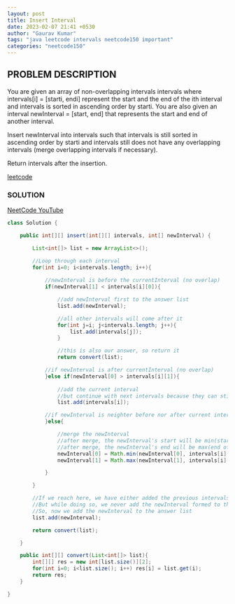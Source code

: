 ```yaml
---
layout: post
title: Insert Interval
date: 2023-02-07 21:41 +0530
author: "Gaurav Kumar"
tags: "java leetcode intervals neetcode150 important"
categories: "neetcode150"
---
```


## PROBLEM DESCRIPTION

You are given an array of non-overlapping intervals intervals where intervals[i] = [starti, endi] represent the start and the end of the ith interval and intervals is sorted in ascending order by starti. You are also given an interval newInterval = [start, end] that represents the start and end of another interval.

Insert newInterval into intervals such that intervals is still sorted in ascending order by starti and intervals still does not have any overlapping intervals (merge overlapping intervals if necessary).

Return intervals after the insertion.

[leetcode](https://leetcode.com/problems/insert-interval/description/)

### SOLUTION

[NeetCode YouTube](https://www.youtube.com/watch?v=A8NUOmlwOlM)

```java
class Solution {

    public int[][] insert(int[][] intervals, int[] newInterval) {

        List<int[]> list = new ArrayList<>();

        //Loop through each interval
        for(int i=0; i<intervals.length; i++){
            
            //newInterval is before the currentInterval (no overlap)
            if(newInterval[1] < intervals[i][0]){

                //add newInterval first to the answer list
                list.add(newInterval);

                //all other intervals will come after it
                for(int j=i; j<intervals.length; j++){
                    list.add(intervals[j]);
                }

                //this is also our answer, so return it
                return convert(list);

            //if newInterval is after currentInterval (no overlap)
            }else if(newInterval[0] > intervals[i][1]){
                
                //add the current interval
                //but continue with next intervals because they can still have overlap
                list.add(intervals[i]);

            //if newInterval is neighter before nor after current interval, it must be overlapping
            }else{

                //merge the newInterval
                //after merge, the newInterval's start will be min(start of newInterval, start of currentInterval)
                //after merge, the newInterval's end will be max(end of newInterval, end of currentInterval)
                newInterval[0] = Math.min(newInterval[0], intervals[i][0]);
                newInterval[1] = Math.max(newInterval[1], intervals[i][1]);

            }

        }

        //If we reach here, we have either added the previous intervals or merged them
        //But while doing so, we never add the newInterval formed to the answer list (because they could merge more)
        //So, now we add the newInterval to the answer list
        list.add(newInterval);

        return convert(list);

    }

    public int[][] convert(List<int[]> list){
        int[][] res = new int[list.size()][2];
        for(int i=0; i<list.size(); i++) res[i] = list.get(i);
        return res;
    }

}
```
